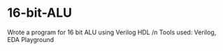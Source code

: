 # 16-bit-ALU
Wrote a program for 16 bit ALU using Verilog HDL
/n Tools used: Verilog, EDA Playground
